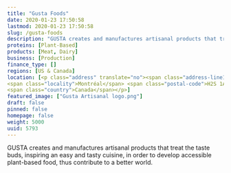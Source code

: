 ```yaml
---
title: "Gusta Foods"
date: 2020-01-23 17:50:58
lastmod: 2020-01-23 17:50:58
slug: /gusta-foods
description: "GUSTA creates and manufactures artisanal products that treat the taste buds, inspiring an easy and tasty cuisine, in order to develop accessible plant-based food, thus contribute to a better world."
proteins: [Plant-Based]
products: [Meat, Dairy]
business: [Production]
finance_type: []
regions: [US & Canada]
location: [<p class="address" translate="no"><span class="address-line1">Place du Marché-du-Nord</span><br>
<span class="locality">Montréal</span> <span class="postal-code">H2S 1A2</span><br>
<span class="country">Canada</span></p>]
featured_image: ["Gusta Artisanal logo.png"]
draft: false
pinned: false
homepage: false
weight: 5000
uuid: 5793
---
```

<p>GUSTA creates and manufactures artisanal products that treat the taste buds, inspiring an easy and tasty cuisine, in order to develop accessible plant-based food, thus contribute to a better world.</p>
